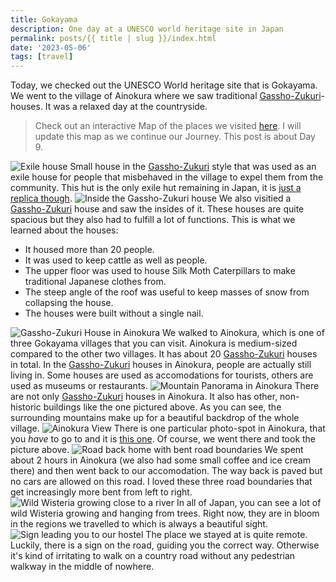 ```yaml
---
title: Gokayama
description: One day at a UNESCO world heritage site in Japan
permalink: posts/{{ title | slug }}/index.html
date: '2023-05-06'
tags: [travel]
---
```


Today, we checked out the UNESCO World heritage site that is Gokayama. We went to the village of Ainokura where we saw traditional [Gassho-Zukuri](https://en.wikipedia.org/wiki/Minka)-houses. It was a relaxed day at the countryside.

> Check out an interactive Map of the places we visited [here](https://wanderlog.com/view/ipgoeoyijw/japan-trip/shared). I will update this map as we continue our Journey. This post is about Day 9.

![Exile house](/images/japan09/2023-05-06_091834_00.jpg)
Small house in the [Gassho-Zukuri](https://en.wikipedia.org/wiki/Minka) style that was used as an exile house for people that misbehaved in the village to expel them from the community. This hut is the only exile hut remaining in Japan, it is [just a replica though](https://www.mlit.go.jp/tagengo-db/en/R1-00124.html).
![Inside the Gassho-Zukuri house](/images/japan09/2023-05-06_093031_00.JPG)
We also visitied a [Gassho-Zukuri](https://en.wikipedia.org/wiki/Minka) house and saw the insides of it. These houses are quite spacious but they also had to fulfill a lot of functions. This is what we learned about the houses:

- It housed more than 20 people.
- It was used to keep cattle as well as people.
- The upper floor was used to house Silk Moth Caterpillars to make traditional Japanese clothes from.
- The steep angle of the roof was useful to keep masses of snow from collapsing the house.
- The houses were built without a single nail.

![Gassho-Zukuri House in Ainokura](/images/japan09/2023-05-06_112732_00.JPG)
We walked to Ainokura, which is one of three Gokayama villages that you can visit. Ainokura is medium-sized compared to the other two villages. It has about 20 [Gassho-Zukuri](https://en.wikipedia.org/wiki/Minka) houses in total. In the [Gassho-Zukuri](https://en.wikipedia.org/wiki/Minka) houses in Ainokura, people are actually still living in. Some houses are used as accomodations for tourists, others are used as museums or restaurants.
![Mountain Panorama in Ainokura](/images/japan09/2023-05-06_105746_00.jpg)
There are not only [Gassho-Zukuri](https://en.wikipedia.org/wiki/Minka) houses in Ainokura. It also has other, non-historic buildings like the one pictured above. As you can see, the surrounding mountains make up for a beautiful backdrop of the whole village.
![Ainokura View](/images/japan09/2023-05-06_115409_00.JPG)
There is one particular photo-spot in Ainokura, that you _have_ to go to and it is [this one](https://www.google.de/maps/place/Ainokura+Panoramic+Viewpoint/@36.4277733,136.9317984,17z/data=!3m1!4b1!4m6!3m5!1s0x5ff817ad533e09c7:0xa38c22e844c1d5d4!8m2!3d36.427769!4d136.9343733!16s%2Fg%2F11f9z0hsx6). Of course, we went there and took the picture above.
![Road back home with bent road boundaries](/images/japan09/2023-05-06_125909_00.JPG)
We spent about 2 hours in Ainokura (we also had some small coffee and ice cream there) and then went back to our accomodation. The way back is paved but no cars are allowed on this road. I loved these three road boundaries that get increasingly more bent from left to right.
![Wild Wisteria growing close to a river](/images/japan09/2023-05-06_141238_00.JPG)
In all of Japan, you can see a lot of wild Wisteria growing and hanging from trees. Right now, they are in bloom in the regions we travelled to which is always a beautiful sight.
![Sign leading you to our hostel](/images/japan09/2023-05-06_141948_00.JPG)
The place we stayed at is quite remote. Luckily, there is a sign on the road, guiding you the correct way. Otherwise it's kind of irritating to walk on a country road without any pedestrian walkway in the middle of nowhere.